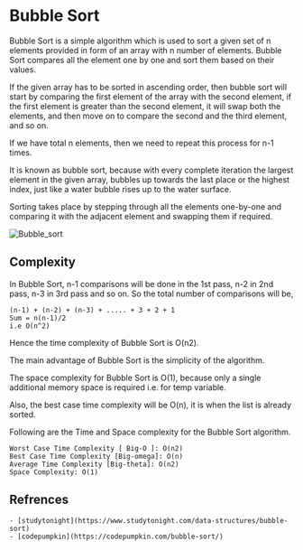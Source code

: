 # Bubble Sort

Bubble Sort is a simple algorithm which is used to sort a given set of n elements provided in form of an array with n number of elements. Bubble Sort compares all the element one by one and sort them based on their values.

If the given array has to be sorted in ascending order, then bubble sort will start by comparing the first element of the array with the second element, if the first element is greater than the second element, it will swap both the elements, and then move on to compare the second and the third element, and so on.

If we have total n elements, then we need to repeat this process for n-1 times.

It is known as bubble sort, because with every complete iteration the largest element in the given array, bubbles up towards the last place or the highest index, just like a water bubble rises up to the water surface.

Sorting takes place by stepping through all the elements one-by-one and comparing it with the adjacent element and swapping them if required.

![Bubble_sort](https://github.com/kianaghss/python/blob/master/Sort%20Algorithms/bubble_sort/BubbleSort.gif)

## Complexity

In Bubble Sort, n-1 comparisons will be done in the 1st pass, n-2 in 2nd pass, n-3 in 3rd pass and so on. So the total number of comparisons will be,

    (n-1) + (n-2) + (n-3) + ..... + 3 + 2 + 1 
    Sum = n(n-1)/2 
    i.e O(n^2)

Hence the time complexity of Bubble Sort is O(n2).

The main advantage of Bubble Sort is the simplicity of the algorithm.

The space complexity for Bubble Sort is O(1), because only a single additional memory space is required i.e. for temp variable.

Also, the best case time complexity will be O(n), it is when the list is already sorted.

Following are the Time and Space complexity for the Bubble Sort algorithm.

    Worst Case Time Complexity [ Big-O ]: O(n2)
    Best Case Time Complexity [Big-omega]: O(n)
    Average Time Complexity [Big-theta]: O(n2)
    Space Complexity: O(1)

## Refrences

    - [studytonight](https://www.studytonight.com/data-structures/bubble-sort)
    - [codepumpkin](https://codepumpkin.com/bubble-sort/)

